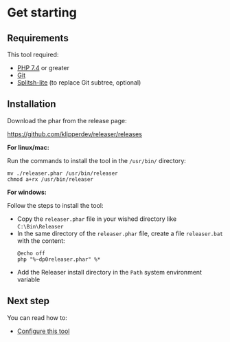 Get starting
============

## Requirements

This tool required:

- [PHP 7.4](https://www.php.net) or greater
- [Git](https://git-scm.com)
- [Splitsh-lite](https://github.com/splitsh/lite) (to replace Git subtree, optional)

## Installation

Download the phar from the release page:

https://github.com/klipperdev/releaser/releases

**For linux/mac:**

Run the commands to install the tool in the `/usr/bin/` directory:

```
mv ./releaser.phar /usr/bin/releaser
chmod a+rx /usr/bin/releaser
```

**For windows:**

Follow the steps to install the tool:

- Copy the `releaser.phar` file in your wished directory like `C:\Bin\Releaser`
- In the same directory of the `releaser.phar` file, create a file `releaser.bat` with the content:
  ```
  @echo off
  php "%~dp0releaser.phar" %*
  ```
- Add the Releaser install directory in the `Path` system environment variable

## Next step

You can read how to:

- [Configure this tool](config.md)

